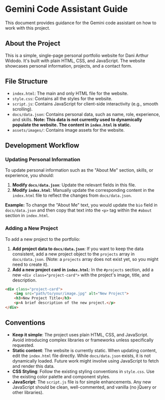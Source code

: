# Gemini Code Assistant Guide

This document provides guidance for the Gemini code assistant on how to work with this project.

## About the Project

This is a simple, single-page personal portfolio website for Dani Arthur Widodo. It's built with plain HTML, CSS, and JavaScript. The website showcases personal information, projects, and a contact form.

## File Structure

- `index.html`: The main and only HTML file for the website.
- `style.css`: Contains all the styles for the website.
- `script.js`: Contains JavaScript for client-side interactivity (e.g., smooth scrolling).
- `docs/data.json`: Contains personal data, such as name, role, experience, and skills. **Note: This data is not currently used to dynamically populate the website. The content in `index.html` is static.**
- `assets/images/`: Contains image assets for the website.

## Development Workflow

### Updating Personal Information

To update personal information such as the "About Me" section, skills, or experience, you should:

1.  **Modify `docs/data.json`**: Update the relevant fields in this file.
2.  **Modify `index.html`**: Manually update the corresponding content in the `index.html` file to reflect the changes from `docs/data.json`.

**Example:** To change the "About Me" text, you would update the `bio` field in `docs/data.json` and then copy that text into the `<p>` tag within the `#about` section in `index.html`.

### Adding a New Project

To add a new project to the portfolio:

1.  **Add project data to `docs/data.json`**: If you want to keep the data consistent, add a new project object to the `projects` array in `docs/data.json`. (Note: a `projects` array does not exist yet, so you might need to create it).
2.  **Add a new project card in `index.html`**: In the `#projects` section, add a new `<div class="project-card">` with the project's image, title, and description.

```html
<div class="project-card">
    <img src="path/to/your/image.jpg" alt="New Project">
    <h3>New Project Title</h3>
    <p>A brief description of the new project.</p>
</div>
```

## Conventions

- **Keep it simple**: The project uses plain HTML, CSS, and JavaScript. Avoid introducing complex libraries or frameworks unless specifically requested.
- **Static content**: The website is currently static. When updating content, edit the `index.html` file directly. While `docs/data.json` exists, it is not dynamically loaded. Future work might involve using JavaScript to fetch and render this data.
- **CSS Styling**: Follow the existing styling conventions in `style.css`. Use the existing color palette and component styles.
- **JavaScript**: The `script.js` file is for simple enhancements. Any new JavaScript should be clean, well-commented, and vanilla (no jQuery or other libraries).

